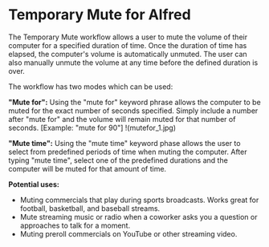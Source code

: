 # Temporary Mute for Alfred

The Temporary Mute workflow allows a user to mute the volume of their computer for a specified duration of time. Once the duration of time has elapsed, the computer's volume is automatically unmuted. The user can also manually unmute the volume at any time before the defined duration is over.

The workflow has two modes which can be used:

**"Mute for":** Using the "mute for" keyword phrase allows the computer to be muted for the exact number of seconds specified. Simply include a number after "mute for" and the volume will remain muted for that number of seconds. [Example: "mute for 90"]
!(mutefor_1.jpg)
 



**"Mute time":** Using the "mute time" keyword phase allows the user to select from predefined periods of time when muting the computer. After typing "mute time", select one of the predefined durations and the computer will be muted for that amount of time.

 



**Potential uses:**

- Muting commercials that play during sports broadcasts. Works great for football, basketball, and baseball streams.
- Mute streaming music or radio when a coworker asks you a question or approaches to talk for a moment.
- Muting preroll commercials on YouTube or other streaming video.

